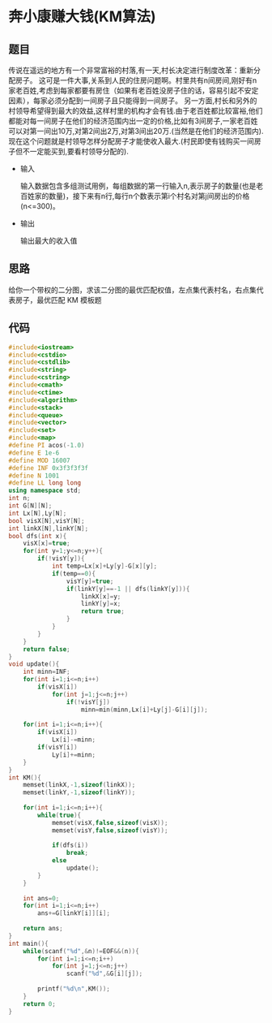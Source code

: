 # 奔小康赚大钱(KM算法)

## 题目

传说在遥远的地方有一个非常富裕的村落,有一天,村长决定进行制度改革：重新分配房子。
这可是一件大事,关系到人民的住房问题啊。村里共有n间房间,刚好有n家老百姓,考虑到每家都要有房住（如果有老百姓没房子住的话，容易引起不安定因素），每家必须分配到一间房子且只能得到一间房子。
另一方面,村长和另外的村领导希望得到最大的效益,这样村里的机构才会有钱.由于老百姓都比较富裕,他们都能对每一间房子在他们的经济范围内出一定的价格,比如有3间房子,一家老百姓可以对第一间出10万,对第2间出2万,对第3间出20万.(当然是在他们的经济范围内).现在这个问题就是村领导怎样分配房子才能使收入最大.(村民即使有钱购买一间房子但不一定能买到,要看村领导分配的).

- 输入

  输入数据包含多组测试用例，每组数据的第一行输入n,表示房子的数量(也是老百姓家的数量)，接下来有n行,每行n个数表示第i个村名对第j间房出的价格(n<=300)。

- 输出

  输出最大的收入值

## 思路

给你一个带权的二分图，求该二分图的最优匹配权值，左点集代表村名，右点集代表房子，最优匹配 KM 模板题

## 代码

```C++
#include<iostream>
#include<cstdio>
#include<cstdlib>
#include<string>
#include<cstring>
#include<cmath>
#include<ctime>
#include<algorithm>
#include<stack>
#include<queue>
#include<vector>
#include<set>
#include<map>
#define PI acos(-1.0)
#define E 1e-6
#define MOD 16007
#define INF 0x3f3f3f3f
#define N 1001
#define LL long long
using namespace std;
int n;
int G[N][N];
int Lx[N],Ly[N];
bool visX[N],visY[N];
int linkX[N],linkY[N];
bool dfs(int x){
    visX[x]=true;
    for(int y=1;y<=n;y++){
        if(!visY[y]){
            int temp=Lx[x]+Ly[y]-G[x][y];
            if(temp==0){
                visY[y]=true;
                if(linkY[y]==-1 || dfs(linkY[y])){
                    linkX[x]=y;
                    linkY[y]=x;
                    return true;
                }
            }
        }
    }
    return false;
}
void update(){
    int minn=INF;
    for(int i=1;i<=n;i++)
        if(visX[i])
            for(int j=1;j<=n;j++)
                if(!visY[j])
                    minn=min(minn,Lx[i]+Ly[j]-G[i][j]);
 
    for(int i=1;i<=n;i++){
        if(visX[i])
            Lx[i]-=minn;
        if(visY[i])
            Ly[i]+=minn;
    }
}
int KM(){
    memset(linkX,-1,sizeof(linkX));
    memset(linkY,-1,sizeof(linkY));
 
    for(int i=1;i<=n;i++){
        while(true){
            memset(visX,false,sizeof(visX));
            memset(visY,false,sizeof(visY));
 
            if(dfs(i))
                break;
            else
                update();
        }
    }
 
    int ans=0;
    for(int i=1;i<=n;i++)
        ans+=G[linkY[i]][i];
 
    return ans;
}
int main(){
    while(scanf("%d",&n)!=EOF&&(n)){
        for(int i=1;i<=n;i++)
            for(int j=1;j<=n;j++)
                scanf("%d",&G[i][j]);
 
        printf("%d\n",KM());
    }
    return 0;
}
```

